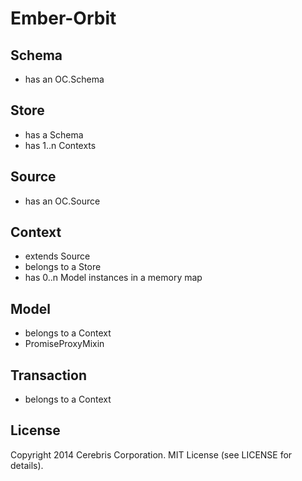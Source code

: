 # Ember-Orbit


## Schema

* has an OC.Schema


## Store

* has a Schema
* has 1..n Contexts


## Source

* has an OC.Source


## Context

* extends Source
* belongs to a Store
* has 0..n Model instances in a memory map


## Model

* belongs to a Context
* PromiseProxyMixin

## Transaction

* belongs to a Context


## License

Copyright 2014 Cerebris Corporation. MIT License (see LICENSE for details).

